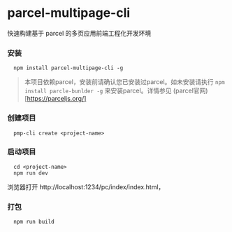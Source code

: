 # parcel-multipage-cli
快速构建基于 parcel 的多页应用前端工程化开发环境

### 安装

```shell
  npm install parcel-multipage-cli -g
```
> 本项目依赖parcel，安装前请确认您已安装过parcel。如未安装请执行 ` npm install parcle-bunlder -g ` 来安装parcel。详情参见 (parcel官网)[https://parceljs.org/]  

###  创建项目  
```shell
  pmp-cli create <project-name>
```
### 启动项目
```shell
  cd <project-name>
  npm run dev
```
浏览器打开 http://localhost:1234/pc/index/index.html，

### 打包
```shell
  npm run build
```